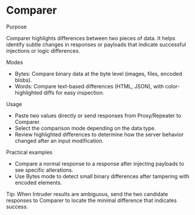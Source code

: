 # Comparer

Purpose

Comparer highlights differences between two pieces of data. It helps identify subtle changes in responses or payloads that indicate successful injections or logic differences.

Modes

- Bytes: Compare binary data at the byte level (images, files, encoded blobs).
- Words: Compare text-based differences (HTML, JSON), with color-highlighted diffs for easy inspection.

Usage

- Paste two values directly or send responses from Proxy/Repeater to Comparer.
- Select the comparison mode depending on the data type.
- Review highlighted differences to determine how the server behavior changed after an input modification.

Practical examples

- Compare a normal response to a response after injecting payloads to see specific alterations.
- Use Bytes mode to detect small binary differences after tampering with encoded elements.

Tip: When Intruder results are ambiguous, send the two candidate responses to Comparer to locate the minimal difference that indicates success.

